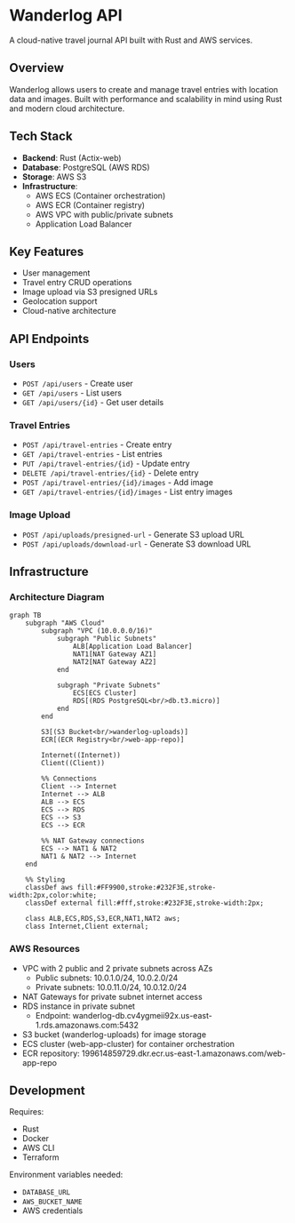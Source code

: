 # Wanderlog API

A cloud-native travel journal API built with Rust and AWS services.

## Overview

Wanderlog allows users to create and manage travel entries with location data and images. Built with performance and scalability in mind using Rust and modern cloud architecture.

## Tech Stack

- **Backend**: Rust (Actix-web)
- **Database**: PostgreSQL (AWS RDS)
- **Storage**: AWS S3
- **Infrastructure**:
  - AWS ECS (Container orchestration)
  - AWS ECR (Container registry)
  - AWS VPC with public/private subnets
  - Application Load Balancer

## Key Features

- User management
- Travel entry CRUD operations
- Image upload via S3 presigned URLs
- Geolocation support
- Cloud-native architecture

## API Endpoints

### Users

- `POST /api/users` - Create user
- `GET /api/users` - List users
- `GET /api/users/{id}` - Get user details

### Travel Entries

- `POST /api/travel-entries` - Create entry
- `GET /api/travel-entries` - List entries
- `PUT /api/travel-entries/{id}` - Update entry
- `DELETE /api/travel-entries/{id}` - Delete entry
- `POST /api/travel-entries/{id}/images` - Add image
- `GET /api/travel-entries/{id}/images` - List entry images

### Image Upload

- `POST /api/uploads/presigned-url` - Generate S3 upload URL
- `POST /api/uploads/download-url` - Generate S3 download URL

## Infrastructure

### Architecture Diagram

```mermaid
graph TB
    subgraph "AWS Cloud"
        subgraph "VPC (10.0.0.0/16)"
            subgraph "Public Subnets"
                ALB[Application Load Balancer]
                NAT1[NAT Gateway AZ1]
                NAT2[NAT Gateway AZ2]
            end

            subgraph "Private Subnets"
                ECS[ECS Cluster]
                RDS[(RDS PostgreSQL<br/>db.t3.micro)]
            end
        end

        S3[(S3 Bucket<br/>wanderlog-uploads)]
        ECR[(ECR Registry<br/>web-app-repo)]

        Internet((Internet))
        Client((Client))

        %% Connections
        Client --> Internet
        Internet --> ALB
        ALB --> ECS
        ECS --> RDS
        ECS --> S3
        ECS --> ECR

        %% NAT Gateway connections
        ECS --> NAT1 & NAT2
        NAT1 & NAT2 --> Internet
    end

    %% Styling
    classDef aws fill:#FF9900,stroke:#232F3E,stroke-width:2px,color:white;
    classDef external fill:#fff,stroke:#232F3E,stroke-width:2px;

    class ALB,ECS,RDS,S3,ECR,NAT1,NAT2 aws;
    class Internet,Client external;
```

### AWS Resources

- VPC with 2 public and 2 private subnets across AZs
  - Public subnets: 10.0.1.0/24, 10.0.2.0/24
  - Private subnets: 10.0.11.0/24, 10.0.12.0/24
- NAT Gateways for private subnet internet access
- RDS instance in private subnet
  - Endpoint: wanderlog-db.cv4ygmeii92x.us-east-1.rds.amazonaws.com:5432
- S3 bucket (wanderlog-uploads) for image storage
- ECS cluster (web-app-cluster) for container orchestration
- ECR repository: 199614859729.dkr.ecr.us-east-1.amazonaws.com/web-app-repo

## Development

Requires:

- Rust
- Docker
- AWS CLI
- Terraform

Environment variables needed:

- `DATABASE_URL`
- `AWS_BUCKET_NAME`
- AWS credentials
